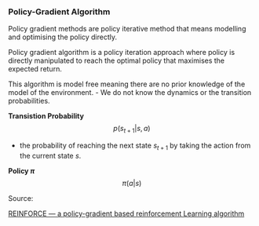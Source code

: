 ### Policy-Gradient Algorithm

 Policy gradient methods are policy iterative method that means modelling and optimising the policy directly.

 Policy gradient algorithm is a policy iteration approach where policy is directly manipulated to reach the optimal policy that maximises the expected return. 

 This algorithm is model free meaning there are no prior knowledge of the model of the environment. - We do not know the dynamics or the transition probabilities. 

 **Transistion Probability**
 $$ p(s_{t+1} | s, a)$$
 - the probability of reaching the next state $s_{t+1}$ by taking the action from the current state $s$. 

**Policy $\pi$**
$$\pi(a|s)$$


Source: 

[REINFORCE — a policy-gradient based reinforcement Learning algorithm](https://medium.com/intro-to-artificial-intelligence/reinforce-a-policy-gradient-based-reinforcement-learning-algorithm-84bde440c816)
